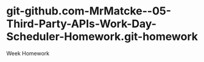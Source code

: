 # git-github.com-MrMatcke--05-Third-Party-APIs-Work-Day-Scheduler-Homework.git-homework
Week Homework
